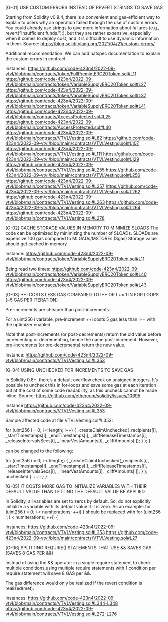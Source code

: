 [G-01] USE CUSTOM ERRORS INSTEAD OF REVERT STRINGS TO SAVE GAS

Starting from Solidity v0.8.4, there is a convenient and gas-efficient way to explain to users why an operation failed through the use of custom errors. You could already use strings to give more information about failures (e.g., revert("Insufficient funds.");), but they are rather expensive, especially when it comes to deploy cost, and it is difficult to use dynamic information in them.
Source: https://blog.soliditylang.org/2021/04/21/custom-errors/

Additional recommendation:
We can add natspec documentation to explain the custom errors in contract.

Instances:
https://github.com/code-423n4/2022-09-vtvl/blob/main/contracts/token/FullPremintERC20Token.sol#L11
https://github.com/code-423n4/2022-09-vtvl/blob/main/contracts/token/VariableSupplyERC20Token.sol#L27
https://github.com/code-423n4/2022-09-vtvl/blob/main/contracts/token/VariableSupplyERC20Token.sol#L37
https://github.com/code-423n4/2022-09-vtvl/blob/main/contracts/token/VariableSupplyERC20Token.sol#L41
https://github.com/code-423n4/2022-09-vtvl/blob/main/contracts/AccessProtected.sol#L25
https://github.com/code-423n4/2022-09-vtvl/blob/main/contracts/AccessProtected.sol#L40
https://github.com/code-423n4/2022-09-vtvl/blob/main/contracts/VTVLVesting.sol#L82
https://github.com/code-423n4/2022-09-vtvl/blob/main/contracts/VTVLVesting.sol#L107
https://github.com/code-423n4/2022-09-vtvl/blob/main/contracts/VTVLVesting.sol#L111
https://github.com/code-423n4/2022-09-vtvl/blob/main/contracts/VTVLVesting.sol#L129
https://github.com/code-423n4/2022-09-vtvl/blob/main/contracts/VTVLVesting.sol#L255
https://github.com/code-423n4/2022-09-vtvl/blob/main/contracts/VTVLVesting.sol#L256
https://github.com/code-423n4/2022-09-vtvl/blob/main/contracts/VTVLVesting.sol#L257
https://github.com/code-423n4/2022-09-vtvl/blob/main/contracts/VTVLVesting.sol#L262
https://github.com/code-423n4/2022-09-vtvl/blob/main/contracts/VTVLVesting.sol#L263
https://github.com/code-423n4/2022-09-vtvl/blob/main/contracts/VTVLVesting.sol#L264
https://github.com/code-423n4/2022-09-vtvl/blob/main/contracts/VTVLVesting.sol#L278

[G-02] CACHE STORAGE VALUES IN MEMORY TO MINIMIZE SLOADS
The code can be optimized by minimizing the number of SLOADs. SLOADs are expensive 100 gas compared to MLOADs/MSTOREs (3gas)
Storage value should get cached in memory

Instance:
https://github.com/code-423n4/2022-09-vtvl/blob/main/contracts/token/VariableSupplyERC20Token.sol#L11

Being read two times:
https://github.com/code-423n4/2022-09-vtvl/blob/main/contracts/token/VariableSupplyERC20Token.sol#L40
https://github.com/code-423n4/2022-09-vtvl/blob/main/contracts/token/VariableSupplyERC20Token.sol#L43

[G-03] ++I COSTS LESS GAS COMPARED TO I++ OR I += 1 IN FOR LOOPS (~5 GAS PER ITERATION)

Pre-increments are cheaper than post-increments.

For a uint256 i variable, pre-increment ++i costs 5 gas  less than i++ with the optimizer enabled.

Note that post-increments (or post-decrements) return the old value before incrementing or decrementing, hence the name post-increment:
However, pre-increments (or pre-decrements) return the new value.

Instance:
https://github.com/code-423n4/2022-09-vtvl/blob/main/contracts/VTVLVesting.sol#L353

[G-04]  USING UNCHECKED FOR INCREMENTS TO SAVE GAS

In Solidity 0.8+, there’s a default overflow check on unsigned integers. It’s possible to uncheck this in for-loops and save some gas at each iteration but at the cost of some code readability, as this uncheck cannot be made inline.
Source: https://github.com/ethereum/solidity/issues/10695

Instance
https://github.com/code-423n4/2022-09-vtvl/blob/main/contracts/VTVLVesting.sol#L353

Sample affected code at file VTVLVesting.sol#L353:

for (uint256 i = 0; i < length; i++) {
                _createClaimUnchecked(_recipients[i], _startTimestamps[i], _endTimestamps[i], _cliffReleaseTimestamps[i], 
                        _releaseIntervalsSecs[i], _linearVestAmounts[i], _cliffAmounts[i]);
        }
               );
}

can be changed to the following:

for (uint256 i = 0; i < length;) {
                _createClaimUnchecked(_recipients[i], _startTimestamps[i], _endTimestamps[i], _cliffReleaseTimestamps[i], 
                    _releaseIntervalsSecs[i], _linearVestAmounts[i], _cliffAmounts[i]);
        }
               );
           unchecked {
                        ++i;
                }
       }

[G-05] IT COSTS MORE GAS TO INITIALIZE VARIABLES WITH THEIR DEFAULT VALUE THAN LETTING THE DEFAULT VALUE BE APPLIED

In Solidity, all variables are set to zeros by default. So, do not explicitly initialize a variable with its default value if it is zero.
As an example: for (uint256 i = 0; i < numIterations; ++i) { should be replaced with for (uint256 i; i < numIterations; ++i) {

Instances:
https://github.com/code-423n4/2022-09-vtvl/blob/main/contracts/VTVLVesting.sol#L353
https://github.com/code-423n4/2022-09-vtvl/blob/main/contracts/VTVLVesting.sol#L27

[G-06] SPLITTING REQUIRE() STATEMENTS THAT USE && SAVES GAS - (SAVES 8 GAS PER &&)

Instead of using the && operator in a single require statement to check multiple conditions,using multiple require statements with 1 condition per require statement will save 8 GAS per &&.

The gas difference would only be realized if the revert condition is realized(met).

Instances:
https://github.com/code-423n4/2022-09-vtvl/blob/main/contracts/VTVLVesting.sol#L344-L348
https://github.com/code-423n4/2022-09-vtvl/blob/main/contracts/VTVLVesting.sol#L272-L276
